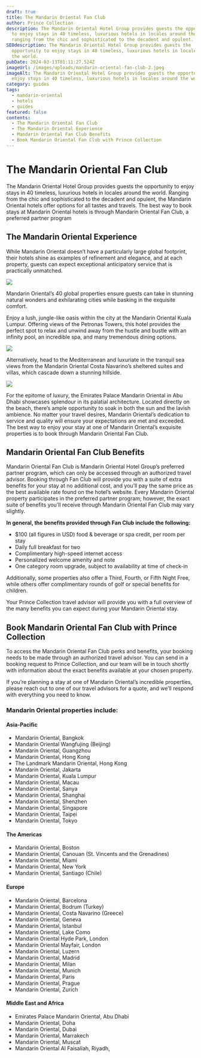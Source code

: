 ```yaml
---
draft: true
title: The Mandarin Oriental Fan Club
author: Prince Collection
description: The Mandarin Oriental Hotel Group provides guests the opportunity
  to enjoy stays in 40 timeless, luxurious hotels in locales around the world,
  ranging from the chic and sophisticated to the decadent and opulent.
SEOdescription: The Mandarin Oriental Hotel Group provides guests the
  opportunity to enjoy stays in 40 timeless, luxurious hotels in locales around
  the world.
pubDate: 2024-03-13T01:11:27.524Z
imageUrl: /images/uploads/mandarin-oriental-fan-club-2.jpeg
imageAlt: The Mandarin Oriental Hotel Group provides guests the opportunity to
  enjoy stays in 40 timeless, luxurious hotels in locales around the world.
category: guides
tags:
  - mandarin-oriental
  - hotels
  - guides
featured: false
contents:
  - The Mandarin Oriental Fan Club
  - The Mandarin Oriental Experience
  - Mandarin Oriental Fan Club Benefits
  - Book Mandarin Oriental Fan Club with Prince Collection
---
```

# The Mandarin Oriental Fan Club

The Mandarin Oriental Hotel Group provides guests the opportunity to enjoy stays in 40 timeless, luxurious hotels in locales around the world. Ranging from the chic and sophisticated to the decadent and opulent, the Mandarin Oriental hotels offer options for all tastes and travels. The best way to book stays at Mandarin Oriental hotels is through Mandarin Oriental Fan Club, a preferred partner program

## The Mandarin Oriental Experience

While Mandarin Oriental doesn’t have a particularly large global footprint, their hotels shine as examples of refinement and elegance, and at each property, guests can expect exceptional anticipatory service that is practically unmatched.

![](/images/uploads/mandarin-oriental-fan-club-1.jpeg)

Mandarin Oriental’s 40 global properties ensure guests can take in stunning natural wonders and exhilarating cities while basking in the exquisite comfort.

Enjoy a lush, jungle-like oasis within the city at the Mandarin Oriental Kuala Lumpur. Offering views of the Petronas Towers, this hotel provides the perfect spot to relax and unwind away from the hustle and bustle with an infinity pool, an incredible spa, and many tremendous dining options.

![](/images/uploads/mandarin-oriental-fan-club-2.jpeg)

Alternatively, head to the Mediterranean and luxuriate in the tranquil sea views from the Mandarin Oriental Costa Navarino’s sheltered suites and villas, which cascade down a stunning hillside.

![](/images/uploads/mandarin-oriental-fan-club-3.jpeg)

For the epitome of luxury, the Emirates Palace Mandarin Oriental in Abu Dhabi showcases splendour in its palatial architecture. Located directly on the beach, there’s ample opportunity to soak in both the sun and the lavish ambience. No matter your travel desires, Mandarin Oriental’s dedication to service and quality will ensure your expectations are met and exceeded. The best way to enjoy your stay at one of Mandarin Oriental’s exquisite properties is to book through Mandarin Oriental Fan Club.

## Mandarin Oriental Fan Club Benefits

Mandarin Oriental Fan Club is Mandarin Oriental Hotel Group’s preferred partner program, which can only be accessed through an authorized travel advisor. Booking through Fan Club will provide you with a suite of extra benefits for your stay at no additional cost, and you’ll pay the same price as the best available rate found on the hotel’s website. Every Mandarin Oriental property participates in the preferred partner program; however, the exact suite of benefits you’ll receive through Mandarin Oriental Fan Club may vary slightly.

**In general, the benefits provided through Fan Club include the following:**

* $100 (all figures in USD) food & beverage or spa credit, per room per stay
* Daily full breakfast for two
* Complimentary high-speed internet access
* Personalized welcome amenity and note
* One category room upgrade, subject to availability at time of check-in

Additionally, some properties also offer a Third, Fourth, or Fifth Night Free, while others offer complimentary rounds of golf or special benefits for children.

Your Prince Collection travel advisor will provide you with a full overview of the many benefits you can expect during your Mandarin Oriental stay.

## Book Mandarin Oriental Fan Club with Prince Collection

To access the Mandarin Oriental Fan Club perks and benefits, your booking needs to be made through an authorized travel advisor. You can send in a booking request to Prince Collection, and our team will be in touch shortly with information about the exact benefits available at your chosen property.

If you’re planning a stay at one of Mandarin Oriental’s incredible properties, please reach out to one of our travel advisors for a quote, and we’ll respond with everything you need to know.

### **Mandarin Oriental properties include:**

#### Asia-Pacific

* Mandarin Oriental, Bangkok
* Mandarin Oriental Wangfujing (Beijing)
* Mandarin Oriental, Guangzhou
* Mandarin Oriental, Hong Kong
* The Landmark Mandarin Oriental, Hong Kong
* Mandarin Oriental, Jakarta
* Mandarin Oriental, Kuala Lumpur
* Mandarin Oriental, Macau
* Mandarin Oriental, Sanya
* Mandarin Oriental, Shanghai
* Mandarin Oriental, Shenzhen
* Mandarin Oriental, Singapore
* Mandarin Oriental, Taipei
* Mandarin Oriental, Tokyo

#### **The Americas**

* Mandarin Oriental, Boston
* Mandarin Oriental, Canouan (St. Vincents and the Grenadines)
* Mandarin Oriental, Miami
* Mandarin Oriental, New York
* Mandarin Oriental, Santiago (Chile)

#### **Europe**

* Mandarin Oriental, Barcelona
* Mandarin Oriental, Bodrum (Turkey)
* Mandarin Oriental, Costa Navarino (Greece)
* Mandarin Oriental, Geneva
* Mandarin Oriental, Istanbul
* Mandarin Oriental, Lake Como
* Mandarin Oriental Hyde Park, London
* Mandarin Oriental Mayfair, London
* Mandarin Oriental, Luzern
* Mandarin Oriental, Madrid
* Mandarin Oriental, Milan
* Mandarin Oriental, Munich
* Mandarin Oriental, Paris
* Mandarin Oriental, Prague
* Mandarin Oriental, Zurich

#### Middle East and Africa

* Emirates Palace Mandarin Oriental, Abu Dhabi
* Mandarin Oriental, Doha
* Mandarin Oriental, Dubai
* Mandarin Oriental, Marrakech
* Mandarin Oriental, Muscat
* Mandarin Oriental Al Faisaliah, Riyadh,
